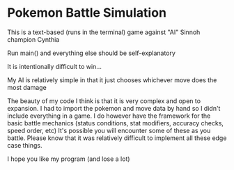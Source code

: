 # Pokemon Battle Simulation

This is a text-based (runs in the terminal) game against "AI" Sinnoh champion Cynthia

Run main() and everything else should be self-explanatory

It is intentionally difficult to win...

My AI is relatively simple in that it just chooses whichever move does the most damage

The beauty of my code I think is that it is very complex and open to expansion. 
I had to import the pokemon and move data by hand so I didn't include everything in a game.
I do however have the framework for the basic battle mechanics (status conditions, stat modifiers, accuracy checks, speed order, etc)
It's possible you will encounter some of these as you battle.
Please know that it was relatively difficult to implement all these edge case things.

I hope you like my program (and lose a lot)
